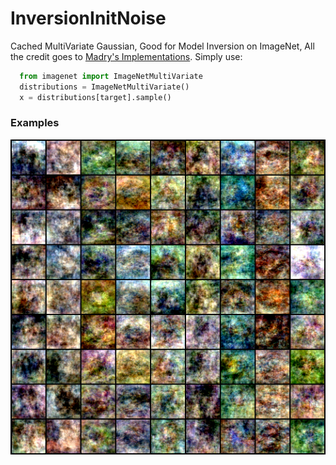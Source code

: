 # InversionInitNoise

Cached MultiVariate Gaussian, Good for Model Inversion on ImageNet, All the credit goes
to [Madry's Implementations](https://github.com/MadryLab/robustness_applications/blob/master/generation.ipynb). Simply
use:

```python 
  from imagenet import ImageNetMultiVariate
  distributions = ImageNetMultiVariate()
  x = distributions[target].sample()
``` 

### Examples

![alt text](https://github.com/AminJun/InversionInitNoise/blob/main/examples/samples.png)

